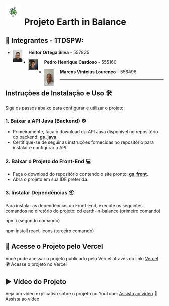 <img src="https://github.com/Cardoso2626/gs_front/blob/main/earth-in-balance/src/img/logo.png?raw=true" alt="Logo do Projeto" width="50" style="float:left; margin-right: 10px; vertical-align: middle;" /> 

# Projeto Earth in Balance

## 👥 Integrantes - 1TDSPW:

- **Heitor Ortega Silva** - 557825 <img src="https://github.com/Cardoso2626/gs_front/blob/main/earth-in-balance/src/img/heitor.jpeg" alt="Logo do Projeto" width="30" style="float:left; margin-right: 20px; vertical-align: middle;" /> 

- **Pedro Henrique Cardoso** - 555160 <img src="earth-in-balance/src/img/pedro.jpg" alt="Logo do Projeto" width="30" style="float:left; margin-right: 20px; vertical-align: middle;" /> 
- **Marcos Vinicius Lourenço** - 556496 <img src="earth-in-balance/src/img/marcos.jpg" alt="Logo do Projeto" width="30" style="float:left; margin-right: 20px; vertical-align: middle;" /> 

---

## Instruções de Instalação e Uso 🛠️

Siga os passos abaixo para configurar e utilizar o projeto:

### 1. Baixar a API Java (Backend) ⚙️

- Primeiramente, faça o download da API Java disponível no repositório do backend: [**gs_java**](https://github.com/Cardoso2626/gs_java).
- Certifique-se de seguir as instruções fornecidas no repositório para instalar e configurar a API.

### 2. Baixar o Projeto do Front-End 💻

- Faça o download do repositório contendo o site pronto: [**gs_front**](https://github.com/Cardoso2626/gs_front).
- Abra o projeto em sua IDE preferida.

### 3. Instalar Dependências 📦

Para instalar as dependências do Front-End, execute os seguintes comandos no diretório do projeto:
cd earth-in-balance (primeiro comando)

npm i (segundo comando)

npm install react-icons (terceiro comando)

## 🔗 Acesse o Projeto pelo Vercel
Você pode acessar o projeto publicado pelo Vercel através do link: [Vercel](https://earth-in-balance.vercel.app/)
🌍 Acesse o projeto no Vercel

## ▶️ Vídeo do Projeto
Veja um vídeo explicativo sobre o projeto no YouTube: [Assista ao vídeo](https://www.youtube.com/watch?v=EsLuIzuFfH8)
🎥 Assista ao vídeo

